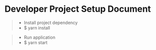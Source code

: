 # Developer Project Setup Document


> - Install project dependency
> - $ yarn install

> - Run application
> - $ yarn start

